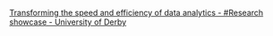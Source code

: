 [Transforming the speed and efficiency of data analytics - #Research showcase - University of Derby](https://qi.tc/qi/116772)